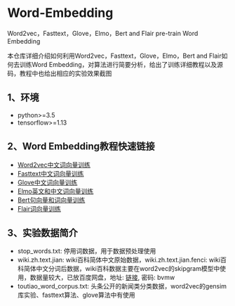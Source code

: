 # Word-Embedding
Word2vec，Fasttext，Glove，Elmo，Bert and Flair pre-train Word Embedding

本仓库详细介绍如何利用Word2vec，Fasttext，Glove，Elmo，Bert and Flair如何去训练Word Embedding，对算法进行简要分析，给出了训练详细教程以及源码，教程中也给出相应的实验效果截图<br>

1、环境
------------
* python>=3.5<br>
* tensorflow>=1.13<br>

2、Word Embedding教程快速链接
------------------
* [Word2vec中文词向量训练](https://github.com/zlsdu/Word-Embedding/blob/master/word2vec/word2vec_report.md)<br>
* [Fasttext中文词向量训练](https://github.com/zlsdu/Word-Embedding/blob/master/fasttext_report.md)<br>
* [Glove中文词向量训练](https://github.com/zlsdu/Word-Embedding/blob/master/glove_report.md)<br>
* [Elmo英文和中文词向量训练](https://github.com/zlsdu/Word-Embedding/blob/master/elmo/elmo_report.md)<br>
* [Bert句向量和词向量训练](https://github.com/zlsdu/Word-Embedding/blob/master/bert_report.md)<br>
* [Flair词向量训练](https://github.com/zlsdu/Word-Embedding/blob/master/flair/flair_report.md)<br>

3、实验数据简介
-------------------
* stop_words.txt: 停用词数据，用于数据预处理使用
* wiki.zh.text.jian: wiki百科简体中文原始数据，wiki.zh.text.jian.fenci: wiki百科简体中文分词后数据，wiki百科数据主要在word2vec的skipgram模型中使用，数据量较大，已放百度网盘，地址: [链接](https://pan.baidu.com/s/1DeIaIO35eWzZP75YRGNU9w), 密码: bvmw 
* toutiao_word_corpus.txt: 头条公开的新闻类分类数据，word2vec的gensim库实验、fasttext算法、glove算法中有使用






